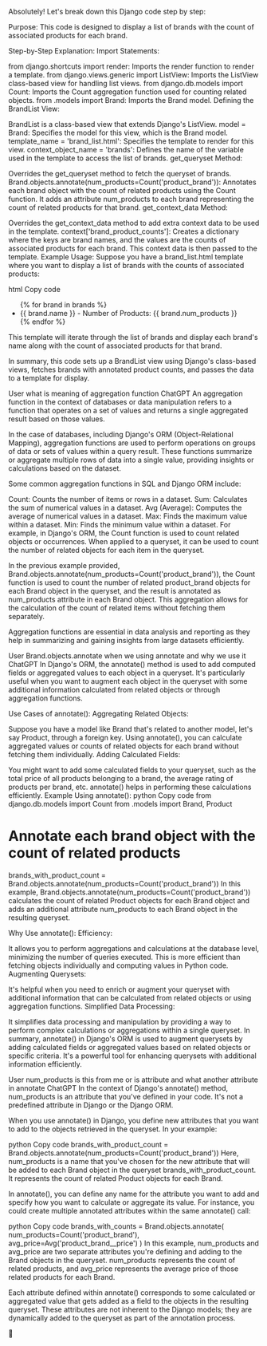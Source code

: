 Absolutely! Let's break down this Django code step by step:

Purpose:
This code is designed to display a list of brands with the count of associated products for each brand.

Step-by-Step Explanation:
Import Statements:

from django.shortcuts import render: Imports the render function to render a template.
from django.views.generic import ListView: Imports the ListView class-based view for handling list views.
from django.db.models import Count: Imports the Count aggregation function used for counting related objects.
from .models import Brand: Imports the Brand model.
Defining the BrandList View:

BrandList is a class-based view that extends Django's ListView.
model = Brand: Specifies the model for this view, which is the Brand model.
template_name = 'brand_list.html': Specifies the template to render for this view.
context_object_name = 'brands': Defines the name of the variable used in the template to access the list of brands.
get_queryset Method:

Overrides the get_queryset method to fetch the queryset of brands.
Brand.objects.annotate(num_products=Count('product_brand')): Annotates each brand object with the count of related products using the Count function. It adds an attribute num_products to each brand representing the count of related products for that brand.
get_context_data Method:

Overrides the get_context_data method to add extra context data to be used in the template.
context['brand_product_counts']: Creates a dictionary where the keys are brand names, and the values are the counts of associated products for each brand. This context data is then passed to the template.
Example Usage:
Suppose you have a brand_list.html template where you want to display a list of brands with the counts of associated products:

html
Copy code
<!-- brand_list.html -->
<ul>
  {% for brand in brands %}
    <li>{{ brand.name }} - Number of Products: {{ brand.num_products }}</li>
  {% endfor %}
</ul>
This template will iterate through the list of brands and display each brand's name along with the count of associated products for that brand.

In summary, this code sets up a BrandList view using Django's class-based views, fetches brands with annotated product counts, and passes the data to a template for display.


User
what is meaning of aggregation function 
ChatGPT
An aggregation function in the context of databases or data manipulation refers to a function that operates on a set of values and returns a single aggregated result based on those values.

In the case of databases, including Django's ORM (Object-Relational Mapping), aggregation functions are used to perform operations on groups of data or sets of values within a query result. These functions summarize or aggregate multiple rows of data into a single value, providing insights or calculations based on the dataset.

Some common aggregation functions in SQL and Django ORM include:

Count: Counts the number of items or rows in a dataset.
Sum: Calculates the sum of numerical values in a dataset.
Avg (Average): Computes the average of numerical values in a dataset.
Max: Finds the maximum value within a dataset.
Min: Finds the minimum value within a dataset.
For example, in Django's ORM, the Count function is used to count related objects or occurrences. When applied to a queryset, it can be used to count the number of related objects for each item in the queryset.

In the previous example provided, Brand.objects.annotate(num_products=Count('product_brand')), the Count function is used to count the number of related product_brand objects for each Brand object in the queryset, and the result is annotated as num_products attribute in each Brand object. This aggregation allows for the calculation of the count of related items without fetching them separately.

Aggregation functions are essential in data analysis and reporting as they help in summarizing and gaining insights from large datasets efficiently.

User
Brand.objects.annotate    when we using annotate and why we use it
ChatGPT
In Django's ORM, the annotate() method is used to add computed fields or aggregated values to each object in a queryset. It's particularly useful when you want to augment each object in the queryset with some additional information calculated from related objects or through aggregation functions.

Use Cases of annotate():
Aggregating Related Objects:

Suppose you have a model like Brand that's related to another model, let's say Product, through a foreign key. Using annotate(), you can calculate aggregated values or counts of related objects for each brand without fetching them individually.
Adding Calculated Fields:

You might want to add some calculated fields to your queryset, such as the total price of all products belonging to a brand, the average rating of products per brand, etc. annotate() helps in performing these calculations efficiently.
Example Using annotate():
python
Copy code
from django.db.models import Count
from .models import Brand, Product

# Annotate each brand object with the count of related products
brands_with_product_count = Brand.objects.annotate(num_products=Count('product_brand'))
In this example, Brand.objects.annotate(num_products=Count('product_brand')) calculates the count of related Product objects for each Brand object and adds an additional attribute num_products to each Brand object in the resulting queryset.

Why Use annotate():
Efficiency:

It allows you to perform aggregations and calculations at the database level, minimizing the number of queries executed. This is more efficient than fetching objects individually and computing values in Python code.
Augmenting Querysets:

It's helpful when you need to enrich or augment your queryset with additional information that can be calculated from related objects or using aggregation functions.
Simplified Data Processing:

It simplifies data processing and manipulation by providing a way to perform complex calculations or aggregations within a single queryset.
In summary, annotate() in Django's ORM is used to augment querysets by adding calculated fields or aggregated values based on related objects or specific criteria. It's a powerful tool for enhancing querysets with additional information efficiently.

User
num_products  is this from me or is attribute and what another attribute in annotate
ChatGPT
In the context of Django's annotate() method, num_products is an attribute that you've defined in your code. It's not a predefined attribute in Django or the Django ORM.

When you use annotate() in Django, you define new attributes that you want to add to the objects retrieved in the queryset. In your example:

python
Copy code
brands_with_product_count = Brand.objects.annotate(num_products=Count('product_brand'))
Here, num_products is a name that you've chosen for the new attribute that will be added to each Brand object in the queryset brands_with_product_count. It represents the count of related Product objects for each Brand.

In annotate(), you can define any name for the attribute you want to add and specify how you want to calculate or aggregate its value. For instance, you could create multiple annotated attributes within the same annotate() call:

python
Copy code
brands_with_counts = Brand.objects.annotate(
    num_products=Count('product_brand'),
    avg_price=Avg('product_brand__price')
)
In this example, num_products and avg_price are two separate attributes you're defining and adding to the Brand objects in the queryset. num_products represents the count of related products, and avg_price represents the average price of those related products for each Brand.

Each attribute defined within annotate() corresponds to some calculated or aggregated value that gets added as a field to the objects in the resulting queryset. These attributes are not inherent to the Django models; they are dynamically added to the queryset as part of the annotation process.





🤝

